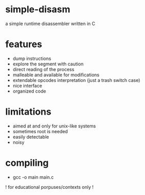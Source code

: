 # simple-disasm
a simple runtime disassembler written in C

# features
- dump instructions
- explore the segment with caution
- direct reading of the process
- malleable and available for modifications
- extendable opcodes interpretation (just a trash switch case)
- nice interface
- organized code

# limitations
- aimed at and only for unix-like systems
- sometimes root is needed
- easily detectable
- noisy

# compiling
- gcc -o main main.c

! for educational porpuses/contexts only !
